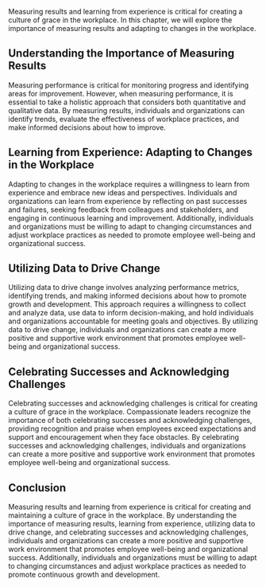 
Measuring results and learning from experience is critical for creating a culture of grace in the workplace. In this chapter, we will explore the importance of measuring results and adapting to changes in the workplace.

Understanding the Importance of Measuring Results
-------------------------------------------------

Measuring performance is critical for monitoring progress and identifying areas for improvement. However, when measuring performance, it is essential to take a holistic approach that considers both quantitative and qualitative data. By measuring results, individuals and organizations can identify trends, evaluate the effectiveness of workplace practices, and make informed decisions about how to improve.

Learning from Experience: Adapting to Changes in the Workplace
--------------------------------------------------------------

Adapting to changes in the workplace requires a willingness to learn from experience and embrace new ideas and perspectives. Individuals and organizations can learn from experience by reflecting on past successes and failures, seeking feedback from colleagues and stakeholders, and engaging in continuous learning and improvement. Additionally, individuals and organizations must be willing to adapt to changing circumstances and adjust workplace practices as needed to promote employee well-being and organizational success.

Utilizing Data to Drive Change
------------------------------

Utilizing data to drive change involves analyzing performance metrics, identifying trends, and making informed decisions about how to promote growth and development. This approach requires a willingness to collect and analyze data, use data to inform decision-making, and hold individuals and organizations accountable for meeting goals and objectives. By utilizing data to drive change, individuals and organizations can create a more positive and supportive work environment that promotes employee well-being and organizational success.

Celebrating Successes and Acknowledging Challenges
--------------------------------------------------

Celebrating successes and acknowledging challenges is critical for creating a culture of grace in the workplace. Compassionate leaders recognize the importance of both celebrating successes and acknowledging challenges, providing recognition and praise when employees exceed expectations and support and encouragement when they face obstacles. By celebrating successes and acknowledging challenges, individuals and organizations can create a more positive and supportive work environment that promotes employee well-being and organizational success.

Conclusion
----------

Measuring results and learning from experience is critical for creating and maintaining a culture of grace in the workplace. By understanding the importance of measuring results, learning from experience, utilizing data to drive change, and celebrating successes and acknowledging challenges, individuals and organizations can create a more positive and supportive work environment that promotes employee well-being and organizational success. Additionally, individuals and organizations must be willing to adapt to changing circumstances and adjust workplace practices as needed to promote continuous growth and development.
